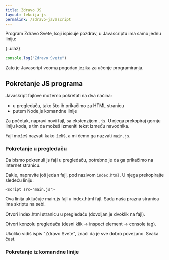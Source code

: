 ```yaml
---
title: Zdravo JS
layout: lekcija-js
permalink: /zdravo-javascript
---
```


Program Zdravo Svete, koji ispisuje pozdrav, u Javascriptu ima samo jednu liniju:

{:.ulaz}
```js
console.log("Zdravo Svete")
```

Zato je Javascript veoma pogodan jezika za učenje programiranja.

## Pokretanje JS programa

Javaskript fajlove možemo pokretati na dva načina:
* u pregledaču, tako što ih prikačimo za HTML stranicu
* putem Node.js komandne linije

Za početak, napravi novi fajl, sa ekstenzijom `.js`. U njega prekopiraj gornju liniju koda, s tim da možeš izmeniti tekst između navodnika.

Fajl možeš nazvati kako želiš, a mi ćemo ga nazvati `main.js`.

### Pokretanje u pregledaču

Da bismo pokrenuli js fajl u pregledaču, potrebno je da ga prikačimo na internet stranicu. 

Dakle, napravite još jedan fajl, pod nazivom `index.html`. U njega prekopirajte sledeću liniju:

```
<script src="main.js">
```

Ova linija uključuje main.js fajl u index.html fajl. Sada naša prazna stranica ima skriptu na sebi.

Otvori index.html stranicu u pregledaču (dovoljan je dvoklik na fajl).

Otvori konzolu pregledača (desni klik -> inspect element -> console tag). 

Ukoliko vidiš ispis "Zdravo Svete", znači da je sve dobro povezano. Svaka čast. 

### Pokretanje iz komandne linije
